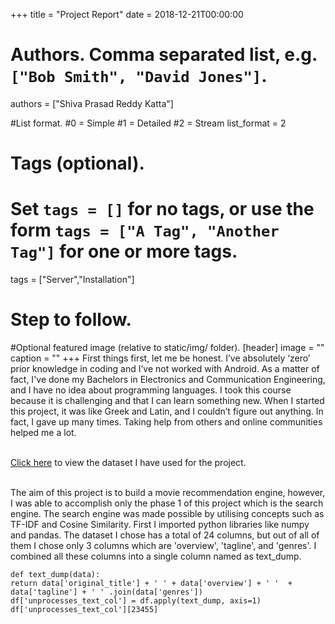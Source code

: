 +++
title = "Project Report" 
date = 2018-12-21T00:00:00

# Authors. Comma separated list, e.g. `["Bob Smith", "David Jones"]`.
authors = ["Shiva Prasad Reddy Katta"]

#List format.
#0 = Simple
#1 = Detailed
#2 = Stream
list_format = 2

# Tags (optional).
#   Set `tags = []` for no tags, or use the form `tags = ["A Tag", "Another Tag"]` for one or more tags.
tags = ["Server","Installation"]

# Step to follow.


#Optional featured image (relative to static/img/ folder).
[header] 
image = "" 
caption = "" 
+++
First things first, let me be honest. I’ve absolutely ‘zero’ prior knowledge in coding and I’ve not worked with Android. As a matter of fact, I've done my Bachelors in Electronics and Communication Engineering, and I have no idea about programming languages. I took this course because it is challenging and that I can learn something new. When I started this project, it was like Greek and Latin, and I couldn’t figure out anything. In fact, I gave up many times. Taking help from others and online communities helped me a lot.<br/><br>

[Click here](https://drive.google.com/file/d/1NmPWFmBUvuRsREOQqVEc7SSpMyDYtBIf/view) to view the dataset I have used for the project.<br/><br>

The aim of this project is to build a movie recommendation engine, however, I was able to accomplish only the phase 1 of this project which is the search engine. The search engine was made possible by utilising concepts such as TF-IDF and Cosine Similarity. First I imported python libraries like numpy and pandas. The dataset I chose has a total of 24 columns, but out of all of them I chose only 3 columns which are 'overview', 'tagline', and 'genres'. I combined all these columns into a single column named as text_dump.

    def text_dump(data):
    return data['original_title'] + ' ' + data['overview'] + ' '  + data['tagline'] + ' ' .join(data['genres'])
    df['unprocesses_text_col'] = df.apply(text_dump, axis=1)
    df['unprocesses_text_col'][23455]

